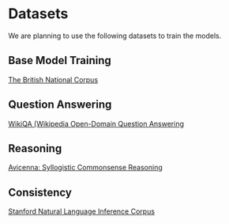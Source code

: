 # Datasets

We are planning to use the following datasets to train the models.

## Base Model Training

[The British National Corpus](http://www.natcorp.ox.ac.uk/)

## Question Answering

[WikiQA (Wikipedia Open-Domain Question Answering](https://paperswithcode.com/dataset/wikiqa)

## Reasoning

[Avicenna: Syllogistic Commonsense Reasoning](https://github.com/ZeinabAghahadi/Syllogistic-Commonsense-Reasoning)

## Consistency

[Stanford Natural Language Inference Corpus](https://www.kaggle.com/datasets/stanfordu/stanford-natural-language-inference-corpus)
